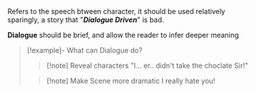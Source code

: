Refers to the speech btween character, it should be used relatively sparingly, a story that "***Dialogue Driven***" is bad.

**Dialogue** should be brief, and allow the reader to infer deeper meaning

>[!example]- What can Dialogue do?
>
>>[!note] Reveal characters
>"I... er.. didn't take the choclate Sir!"
>
>>[!note] Make Scene more dramatic
I really hate you!

